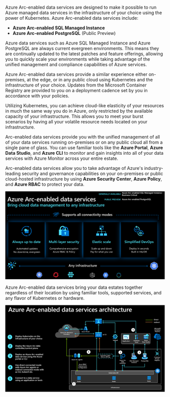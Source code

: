 Azure Arc-enabled data services are designed to make it possible to run Azure managed data services in the infrastructure of your choice using the power of Kubernetes. Azure Arc-enabled data services include:

- **Azure Arc-enabled SQL Managed Instance**
- **Azure Arc-enabled PostgreSQL** (Public Preview)

Azure data services such as Azure SQL Managed Instance and Azure PostgreSQL are always current evergreen environments. This means they are continually updated to the latest patches and feature offerings, allowing you to quickly scale your environments while taking advantage of the unified management and compliance capabilities of Azure services.

Azure Arc-enabled data services provide a similar experience either on-premises, at the edge, or in any public cloud using Kubernetes and the infrastructure of your choice. Updates from the Microsoft Container Registry are provided to you on a deployment cadence set by you in accordance with your policies.

Utilizing Kubernetes, you can achieve cloud-like elasticity of your resources in much the same way you do in Azure, only restricted by the available capacity of your infrastructure. This allows you to meet your burst scenarios by having all your volatile resource needs located on your infrastructure.

Arc-enabled data services provide you with the unified management of all of your data services running on-premises or on any public cloud all from a single pane of glass. You can use familiar tools like the **Azure Portal**, **Azure Data Studio**, and **Azure CLI** to monitor and gain insights into all of your data services with Azure Monitor across your entire estate. 

Arc-enabled data services allow you to take advantage of Azure's industry-leading security and governance capabilities on your on-premises or public cloud-hosted infrastructure by using **Azure Security Center**, **Azure Policy**, and **Azure RBAC** to protect your data.

![Image of Azure Arc-enabled data services](../media/Arc-enabled-dataservices-module-1-explore-arc-enabled-data-services-1.png)

Azure Arc-enabled data services bring your data estates together regardless of their location by using familiar tools, supported services, and any flavor of Kubernetes or hardware.

![Image of Azure Arc-enabled data services](../media/Arc-enabled-dataservices-module-1-explore-arc-enabled-data-services-infrastructure-2.png)
